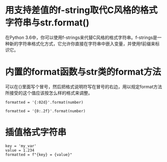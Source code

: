 # 用支持差值的f-string取代C风格的格式字符串与str.format()
在Python 3.6中，你可以使用f-strings来代替C风格的格式字符串。f-strings是一种新的字符串格式化方式，它允许你直接在字符串中嵌入变量，并使用f前缀来标识它。
# 内置的format函数与str类的format方法
可以在{}里面写个冒号，然后把格式说明符写在冒号的右边，用以规定format方法所接受的这个值应该按怎么样的格式来调整。
```
formatted = '{:02d}'.format(number)
```

```
formatted = '{0:.2f}'.format(number)
```
# 插值格式字符串
```
key = 'my_var'
value = 1.234
formatted = f"{key} = {value}"